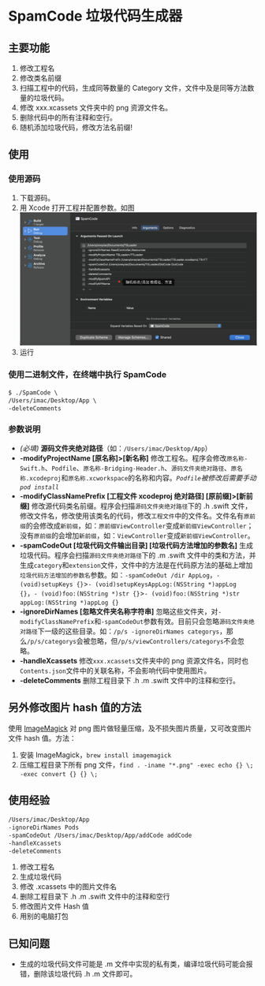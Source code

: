 # SpamCode 垃圾代码生成器 

## 主要功能
1. 修改工程名
2. 修改类名前缀
3. 扫描工程中的代码，生成同等数量的 Category 文件，文件中及是同等方法数量的垃圾代码。
4. 修改 xxx.xcassets 文件夹中的 png 资源文件名。
5. 删除代码中的所有注释和空行。
6. 随机添加垃圾代码，修改方法名前缀!

## 使用
### 使用源码
1. 下载源码。
1. 用 Xcode 打开工程并配置参数。如图![配置参数](https://github.com/oneyian/SpamCode/raw/master/README.png)
1. 运行

### 使用二进制文件，在终端中执行 SpamCode
```
$ ./SpamCode \
/Users/imac/Desktop/App \
-deleteComments
```

### 参数说明
- *(必填)* **源码文件夹绝对路径**（如：`/Users/imac/Desktop/App`）
- **-modifyProjectName [原名称]>[新名称]** 修改工程名。程序会修改`原名称-Swift.h`、`Podfile`、`原名称-Bridging-Header.h`、`源码文件夹绝对路径`、`原名称.xcodeproj`和`原名称.xcworkspace`的名称和内容。*`Podfile`被修改后需要手动`pod install`*
- **-modifyClassNamePrefix [工程文件 xcodeproj 绝对路径] [原前缀]>[新前缀]** 修改源代码类名前缀。程序会扫描`源码文件夹绝对路径`下的 .h .swift 文件，修改文件名，修改使用该类名的代码，修改`工程文件`中的文件名。文件名有`原前缀`的会修改成`新前缀`，如：`原前缀ViewController`变成`新前缀ViewController`；没有`原前缀`的会增加`新前缀`，如：`ViewController`变成`新前缀ViewController`。
- **-spamCodeOut [垃圾代码文件输出目录] [垃圾代码方法增加的参数名]** 生成垃圾代码。程序会扫描`源码文件夹绝对路径`下的 .m .swift 文件中的类和方法，并生成`category`和`extension`文件，文件中的方法是在代码原方法的基础上增加`垃圾代码方法增加的参数名`参数。如：`-spamCodeOut /dir AppLog`，`- (void)setupKeys {}`>`- (void)setupKeysAppLog:(NSString *)appLog {}`，`- (void)foo:(NSString *)str {}`>`- (void)foo:(NSString *)str appLog:(NSString *)appLog {}`
- **-ignoreDirNames [忽略文件夹名称字符串]** 忽略这些文件夹，对`-modifyClassNamePrefix`和`-spamCodeOut`参数有效。目前只会忽略`源码文件夹绝对路径`下一级的这些目录。如：`/p/s -ignoreDirNames categorys`，那么`/p/s/categorys`会被忽略，但`/p/s/viewControllers/categorys`不会忽略。
- **-handleXcassets** 修改`xxx.xcassets`文件夹中的 png 资源文件名，同时也`Contents.json`文件中的关联名称，不会影响代码中使用图片。
- **-deleteComments** 删除工程目录下 .h .m .swift 文件中的注释和空行。

## 另外修改图片 hash 值的方法
使用 [ImageMagick](http://www.imagemagick.org/) 对 png 图片做轻量压缩，及不损失图片质量，又可改变图片文件 hash 值。方法：
1. 安装 ImageMagick，`brew install imagemagick`
2. 压缩工程目录下所有 png 文件，`find . -iname "*.png" -exec echo {} \; -exec convert {} {} \;`

## 使用经验
```
/Users/imac/Desktop/App
-ignoreDirNames Pods
-spamCodeOut /Users/imac/Desktop/App/addCode addCode
-handleXcassets
-deleteComments
```
1. 修改工程名
2. 生成垃圾代码
3. 修改 .xcassets 中的图片文件名
4. 删除工程目录下 .h .m .swift 文件中的注释和空行
5. 修改图片文件 Hash 值
6. 用别的电脑打包


## 已知问题
- 生成的垃圾代码文件可能是 .m 文件中实现的私有类，编译垃圾代码可能会报错，删除该垃圾代码 .h .m 文件即可。

